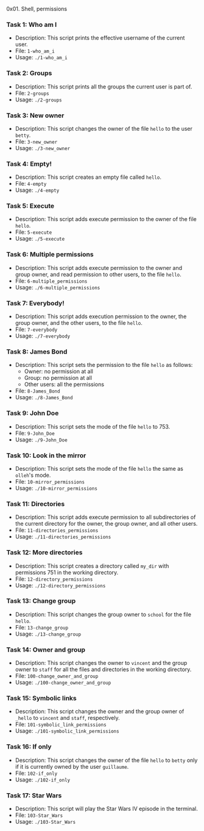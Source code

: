 0x01. Shell, permissions


### Task 1: Who am I
- Description: This script prints the effective username of the current user.
- File: `1-who_am_i`
- Usage: `./1-who_am_i`

### Task 2: Groups
- Description: This script prints all the groups the current user is part of.
- File: `2-groups`
- Usage: `./2-groups`

### Task 3: New owner
- Description: This script changes the owner of the file `hello` to the user `betty`.
- File: `3-new_owner`
- Usage: `./3-new_owner`

### Task 4: Empty!
- Description: This script creates an empty file called `hello`.
- File: `4-empty`
- Usage: `./4-empty`

### Task 5: Execute
- Description: This script adds execute permission to the owner of the file `hello`.
- File: `5-execute`
- Usage: `./5-execute`

### Task 6: Multiple permissions
- Description: This script adds execute permission to the owner and group owner, and read permission to other users, to the file `hello`.
- File: `6-multiple_permissions`
- Usage: `./6-multiple_permissions`

### Task 7: Everybody!
- Description: This script adds execution permission to the owner, the group owner, and the other users, to the file `hello`.
- File: `7-everybody`
- Usage: `./7-everybody`

### Task 8: James Bond
- Description: This script sets the permission to the file `hello` as follows:
  - Owner: no permission at all
  - Group: no permission at all
  - Other users: all the permissions
- File: `8-James_Bond`
- Usage: `./8-James_Bond`

### Task 9: John Doe
- Description: This script sets the mode of the file `hello` to 753.
- File: `9-John_Doe`
- Usage: `./9-John_Doe`

### Task 10: Look in the mirror
- Description: This script sets the mode of the file `hello` the same as `olleh`'s mode.
- File: `10-mirror_permissions`
- Usage: `./10-mirror_permissions`

### Task 11: Directories
- Description: This script adds execute permission to all subdirectories of the current directory for the owner, the group owner, and all other users.
- File: `11-directories_permissions`
- Usage: `./11-directories_permissions`

### Task 12: More directories
- Description: This script creates a directory called `my_dir` with permissions 751 in the working directory.
- File: `12-directory_permissions`
- Usage: `./12-directory_permissions`

### Task 13: Change group
- Description: This script changes the group owner to `school` for the file `hello`.
- File: `13-change_group`
- Usage: `./13-change_group`

### Task 14: Owner and group
- Description: This script changes the owner to `vincent` and the group owner to `staff` for all the files and directories in the working directory.
- File: `100-change_owner_and_group`
- Usage: `./100-change_owner_and_group`

### Task 15: Symbolic links
- Description: This script changes the owner and the group owner of `_hello` to `vincent` and `staff`, respectively.
- File: `101-symbolic_link_permissions`
- Usage: `./101-symbolic_link_permissions`

### Task 16: If only
- Description: This script changes the owner of the file `hello` to `betty` only if it is currently owned by the user `guillaume`.
- File: `102-if_only`
- Usage: `./102-if_only`

### Task 17: Star Wars
- Description: This script will play the Star Wars IV episode in the terminal.
- File: `103-Star_Wars`
- Usage: `./103-Star_Wars`



